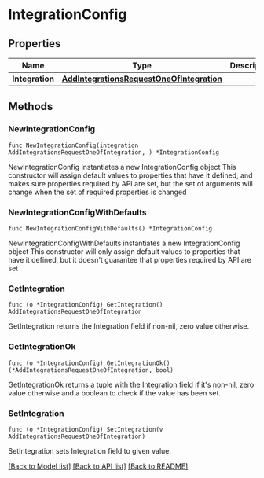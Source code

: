 # IntegrationConfig

## Properties

Name | Type | Description | Notes
------------ | ------------- | ------------- | -------------
**Integration** | [**AddIntegrationsRequestOneOfIntegration**](AddIntegrationsRequestOneOfIntegration.md) |  | 

## Methods

### NewIntegrationConfig

`func NewIntegrationConfig(integration AddIntegrationsRequestOneOfIntegration, ) *IntegrationConfig`

NewIntegrationConfig instantiates a new IntegrationConfig object
This constructor will assign default values to properties that have it defined,
and makes sure properties required by API are set, but the set of arguments
will change when the set of required properties is changed

### NewIntegrationConfigWithDefaults

`func NewIntegrationConfigWithDefaults() *IntegrationConfig`

NewIntegrationConfigWithDefaults instantiates a new IntegrationConfig object
This constructor will only assign default values to properties that have it defined,
but it doesn't guarantee that properties required by API are set

### GetIntegration

`func (o *IntegrationConfig) GetIntegration() AddIntegrationsRequestOneOfIntegration`

GetIntegration returns the Integration field if non-nil, zero value otherwise.

### GetIntegrationOk

`func (o *IntegrationConfig) GetIntegrationOk() (*AddIntegrationsRequestOneOfIntegration, bool)`

GetIntegrationOk returns a tuple with the Integration field if it's non-nil, zero value otherwise
and a boolean to check if the value has been set.

### SetIntegration

`func (o *IntegrationConfig) SetIntegration(v AddIntegrationsRequestOneOfIntegration)`

SetIntegration sets Integration field to given value.



[[Back to Model list]](../README.md#documentation-for-models) [[Back to API list]](../README.md#documentation-for-api-endpoints) [[Back to README]](../README.md)


